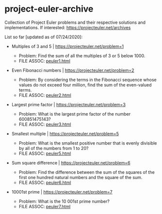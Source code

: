 # project-euler-archive
Collection of Project Euler problems and their respective solutions and implementations.
If interested: https://projecteuler.net/archives

List so far [updated as of 07/24/2020]:

- Multiples of 3 and 5 | https://projecteuler.net/problem=1
  - Problem: Find the sum of all the multiples of 3 or 5 below 1000.
  - FILE ASSOC: [peuler1.html](https://github.com/sagerg/project-euler-archive/blob/master/peuler1.html)
  
- Even Fibonacci numbers | https://projecteuler.net/problem=2
  - Problem: By considering the terms in the Fibonacci sequence whose values do not exceed four million, find the sum of the even-valued terms.
  - FILE ASSOC: [peuler2.html](https://github.com/sagerg/project-euler-archive/blob/master/peuler2.html)
  
- Largest prime factor | https://projecteuler.net/problem=3
  - Problem: What is the largest prime factor of the number 600851475143?
  - FILE ASSOC: [peuler3.html](https://github.com/sagerg/project-euler-archive/blob/master/peuler3.html)
  
- Smallest multiple | https://projecteuler.net/problem=5
  - Problem: What is the smallest positive number that is evenly divisible by all of the numbers from 1 to 20?
  - FILE ASSOC: [peuler5.html](https://github.com/sagerg/project-euler-archive/blob/master/peuler5.html)
  
- Sum square difference | https://projecteuler.net/problem=6
  - Problem: Find the difference between the sum of the squares of the first one hundred natural numbers and the square of the sum.
  - FILE ASSOC: [peuler6.html](https://github.com/sagerg/project-euler-archive/blob/master/peuler6.html)
  
- 10001st prime | https://projecteuler.net/problem=7
  - Problem: What is the 10 001st prime number?
  - FILE ASSOC: [peuler7.html](https://github.com/sagerg/project-euler-archive/blob/master/peuler7.html)
